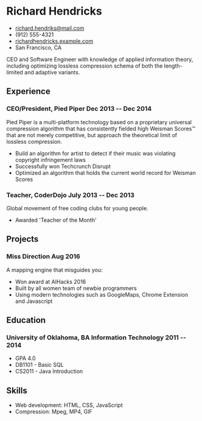 <!-- The (first) h1 will be used as the <title> of the HTML page -->

# Richard Hendricks

<!-- The unordered list immediately after the h1 will be formatted on a single
line. It is intended to be used for contact details -->

- <richard.hendriks@mail.com>
- (912) 555-4321
- [richardhendricks.example.com](http://richardhendricks.example.com)
- San Francisco, CA

<!-- The paragraph after the h1 and ul and before the first h2 is optional. It
is intended to be used for a short summary. -->

CEO and Software Engineer with knowledge of applied information theory,
including optimizing lossless compression schema of both the length-limited and
adaptive variants.

## Experience

<!-- You have to wrap the "left" and "right" half of these headings in spans by
hand -->

### <span>CEO/President, Pied Piper</span> <span>Dec 2013 -- Dec 2014</span>

Pied Piper is a multi-platform technology based on a proprietary universal
compression algorithm that has consistently fielded high Weisman Scores™ that
are not merely competitive, but approach the theoretical limit of lossless
compression.

- Build an algorithm for artist to detect if their music was violating
  copyright infringement laws
- Successfully won Techcrunch Disrupt
- Optimized an algorithm that holds the current world record for Weisman Scores

### <span>Teacher, CoderDojo</span> <span>July 2013 -- Dec 2013</span>

Global movement of free coding clubs for young people.

- Awarded 'Teacher of the Month'

## Projects

### <span>Miss Direction</span> <span>Aug 2016</span>

A mapping engine that misguides you:

- Won award at AIHacks 2016
- Built by all women team of newbie programmers
- Using modern technologies such as GoogleMaps, Chrome Extension and Javascript

## Education

### <span>University of Oklahoma, BA Information Technology</span> <span>2011 -- 2014</span>

- GPA 4.0
- DB1101 - Basic SQL
- CS2011 - Java Introduction

## Skills

- Web development: HTML, CSS, JavaScript
- Compression: Mpeg, MP4, GIF
